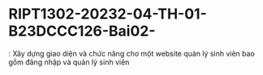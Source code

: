# RIPT1302-20232-04-TH-01-B23DCCC126-Bai02-
: Xây dựng giao diện và chức năng cho một website  quản lý sinh viên bao gồm đăng nhập và quản lý sinh  viên
